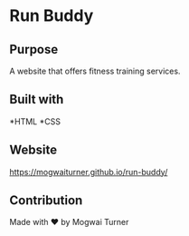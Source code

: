 # Run Buddy

## Purpose
A website that offers fitness training services.

## Built with
*HTML
*CSS

## Website
https://mogwaiturner.github.io/run-buddy/

## Contribution
Made with ❤️ by Mogwai Turner
